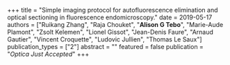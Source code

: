 +++ title = "Simple imaging protocol for autofluorescence elimination and optical sectioning in fluorescence endomicroscopy." 
date = 2019-05-17 
authors = ["Ruikang Zhang", "Raja Chouket", "**Alison G Tebo**", "Marie-Aude Plamont", "Zsolt Kelemen", "Lionel Gissot", "Jean-Denis Faure", "Arnaud Gautier", "Vincent Croquette", "Ludovic Jullien", "Thomas Le Saux"] 
publication_types = ["2"] 
abstract = "" 
featured = false 
publication = "*Optica Just Accepted*" +++
